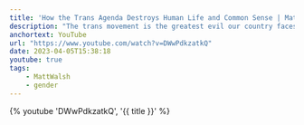 ```yaml
---
title: 'How the Trans Agenda Destroys Human Life and Common Sense | Matt Walsh LIVE at New Mexico State'
description: "The trans movement is the greatest evil our country faces. It undermines basic truth and morality, it tears apart families, and worst of all, it physically and psychologically harms innocent children. Live at New Mexico State University, Matt Walsh spearheads the charge against radical gender ideology."
anchortext: YouTube
url: "https://www.youtube.com/watch?v=DWwPdkzatkQ"
date: 2023-04-05T15:38:18
youtube: true
tags:
    - MattWalsh
    - gender
---
```


{% youtube 'DWwPdkzatkQ', '{{ title }}' %}

